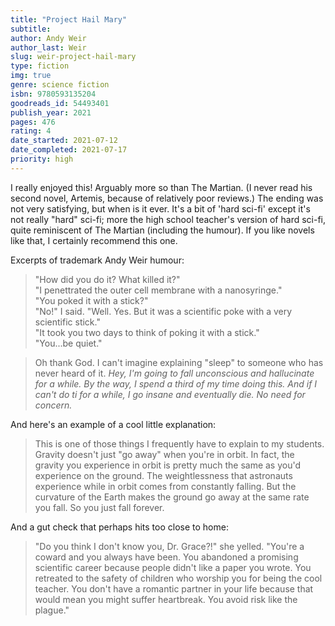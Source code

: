 ```yaml
---
title: "Project Hail Mary"
subtitle: 
author: Andy Weir
author_last: Weir
slug: weir-project-hail-mary
type: fiction
img: true
genre: science fiction
isbn: 9780593135204
goodreads_id: 54493401
publish_year: 2021
pages: 476
rating: 4
date_started: 2021-07-12
date_completed: 2021-07-17
priority: high
---
```


I really enjoyed this! Arguably more so than The Martian. (I never read his second novel, Artemis, because of relatively poor reviews.) The ending was not very satisfying, but when is it ever. It's a bit of 'hard sci-fi' except it's not really "hard" sci-fi; more the high school teacher's version of hard sci-fi, quite reminiscent of The Martian (including the humour). If you like novels like that, I certainly recommend this one.

Excerpts of trademark Andy Weir humour:

> "How did you do it? What killed it?"  
> "I penettrated the outer cell membrane with a nanosyringe."  
> "You poked it with a stick?"  
> "No!" I said. "Well. Yes. But it was a scientific poke with a very scientific stick."  
> "It took you two days to think of poking it with a stick."  
> "You...be quiet."  

> Oh thank God. I can't imagine explaining "sleep" to someone who has never heard of it. *Hey, I'm going to fall unconscious and hallucinate for a while. By the way, I spend a third of my time doing this. And if I can't do ti for a while, I go insane and eventually die. No need for concern.*

And here's an example of a cool little explanation:

> This is one of those things I frequently have to explain to my students. Gravity doesn't just "go away" when you're in orbit. In fact, the gravity you experience in orbit is pretty much the same as you'd experience on the ground. The weightlessness that astronauts experience while in orbit comes from constantly falling. But the curvature of the Earth makes the ground go away at the same rate you fall. So you just fall forever.

And a gut check that perhaps hits too close to home:

> "Do you think I don't know you, Dr. Grace?!" she yelled. "You're a coward and you always have been. You abandoned a promising scientific career because people didn't like a paper you wrote. You retreated to the safety of children who worship you for being the cool teacher. You don't have a romantic partner in your life because that would mean you might suffer heartbreak. You avoid risk like the plague."